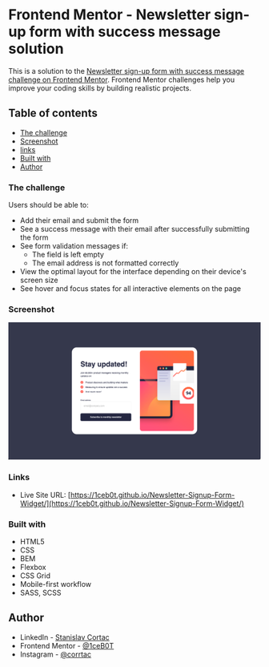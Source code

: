 # Frontend Mentor - Newsletter sign-up form with success message solution

This is a solution to the [Newsletter sign-up form with success message challenge on Frontend Mentor](https://www.frontendmentor.io/challenges/newsletter-signup-form-with-success-message-3FC1AZbNrv). Frontend Mentor challenges help you improve your coding skills by building realistic projects.

## Table of contents

- [The challenge](#the-challenge)
- [Screenshot](#screenshot)
- [links](#links)
- [Built with](#built-with)
- [Author](#author)

### The challenge

Users should be able to:

- Add their email and submit the form
- See a success message with their email after successfully submitting the form
- See form validation messages if:
  - The field is left empty
  - The email address is not formatted correctly
- View the optimal layout for the interface depending on their device's screen size
- See hover and focus states for all interactive elements on the page

### Screenshot

![](./screenshot.png)

### Links

- Live Site URL: [https://1ceb0t.github.io/Newsletter-Signup-Form-Widget/](https://1ceb0t.github.io/Newsletter-Signup-Form-Widget/)

### Built with

- HTML5
- CSS
- BEM
- Flexbox
- CSS Grid
- Mobile-first workflow
- SASS, SCSS

## Author

- LinkedIn - [Stanislav Cortac](https://www.linkedin.com/in/stanislav-cortac-a32707207/)
- Frontend Mentor - [@1ceB0T](https://www.frontendmentor.io/profile/1ceB0T)
- Instagram - [@corrtac](https://www.instagram.com/corrtac/)
